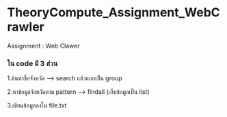 # TheoryCompute_Assignment_WebCrawler
 Assignment : Web Clawer
 
 ### ใน code มี 3 ส่วน
 
 1.ค้นหาชื่อจังหวัด --> search แล้วแยกเป็น group
 
 2.หาข้อมูลจังหวัดตาม pattern --> findall (เก็บข้อมูลเป็น list)
 
 3.เขียนข้อมูลลงใน file.txt
